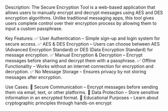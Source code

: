 Description:
The Secure Encryption Tool is a web-based application that allows users to manually encrypt and decrypt messages using AES and DES encryption algorithms. Unlike traditional messaging apps, this tool gives users complete control over their encryption process by allowing them to input a custom passphrase.

Key Features:
✅ User Authentication – Simple sign-up and login system for secure access.
✅ AES & DES Encryption – Users can choose between AES (Advanced Encryption Standard) or DES (Data Encryption Standard) for message encryption.
✅ Manual Encryption & Decryption – Encrypt messages before sharing and decrypt them with a passphrase.
✅ Offline Functionality – Works without an internet connection for encryption and decryption.
✅ No Message Storage – Ensures privacy by not storing messages after encryption.

Use Cases:
🔹 Secure Communication – Encrypt messages before sending them via email, text, or other platforms.
🔹 Data Protection – Store sensitive information in an encrypted format.
🔹 Educational Purposes – Learn about cryptographic principles through hands-on encrypt
